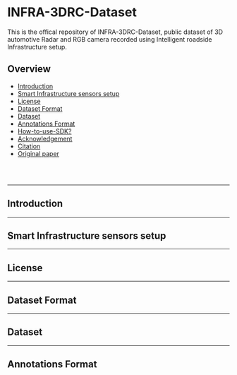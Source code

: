 # INFRA-3DRC-Dataset
This is the offical repository of INFRA-3DRC-Dataset, public dataset of 3D automotive Radar and RGB camera recorded using Intelligent roadside Infrastructure setup.

## Overview
- [Introduction](#introduction)
- [Smart Infrastructure sensors setup](#smart-infrastructure-sensors-setup)
- [License](#license)
- [Dataset Format](#dataset-format)
- [Dataset](#dataset)
- [Annotations Format](#annotations-format)
- [How-to-use-SDK?](#how-to-use-sdk)
- [Acknowledgement](#acknowledgement)
- [Citation](#citation)
- [Original paper]()
<br>
<br>

---

## Introduction

---

## Smart Infrastructure sensors setup

---

## License

---

## Dataset Format

---

## Dataset

---

## Annotations Format


